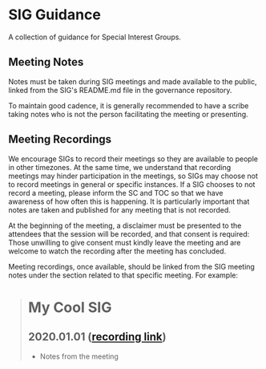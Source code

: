 # SIG Guidance

A collection of guidance for Special Interest Groups.

## Meeting Notes

Notes must be taken during SIG meetings and made available to the public, linked from the SIG's README.md file in the governance repository.

To maintain good cadence, it is generally recommended to have a scribe taking notes who is not the person facilitating the meeting or presenting.

## Meeting Recordings

We encourage SIGs to record their meetings so they are available to people in other timezones. At the same time, we understand that recording meetings may hinder participation in the meetings, so SIGs may choose not to record meetings in general or specific instances. If a SIG chooses to not record a meeting, please inform the SC and TOC so that we have awareness of how often this is happening. It is particularly important that notes are taken and published for any meeting that is not recorded.

At the beginning of the meeting, a disclaimer must be presented to the attendees that the session will be recorded, and that consent is required: Those unwilling to give consent must kindly leave the meeting and are welcome to watch the recording after the meeting has concluded.

Meeting recordings, once available, should be linked from the SIG meeting notes under the section related to that specific meeting. For example:

> # My Cool SIG
> 
> ## 2020.01.01 ([recording link](#))
> 
> - Notes from the meeting
